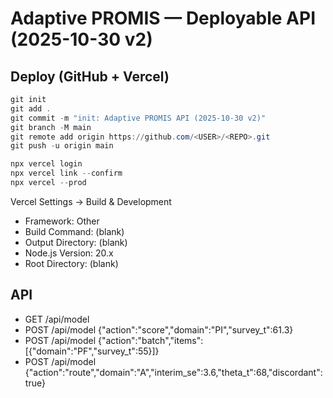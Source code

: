 
# Adaptive PROMIS — Deployable API (2025-10-30 v2)

## Deploy (GitHub + Vercel)
```powershell
git init
git add .
git commit -m "init: Adaptive PROMIS API (2025-10-30 v2)"
git branch -M main
git remote add origin https://github.com/<USER>/<REPO>.git
git push -u origin main

npx vercel login
npx vercel link --confirm
npx vercel --prod
```

Vercel Settings → Build & Development
- Framework: Other
- Build Command: (blank)
- Output Directory: (blank)
- Node.js Version: 20.x
- Root Directory: (blank)

## API
- GET /api/model
- POST /api/model {"action":"score","domain":"PI","survey_t":61.3}
- POST /api/model {"action":"batch","items":[{"domain":"PF","survey_t":55}]}
- POST /api/model {"action":"route","domain":"A","interim_se":3.6,"theta_t":68,"discordant":true}
